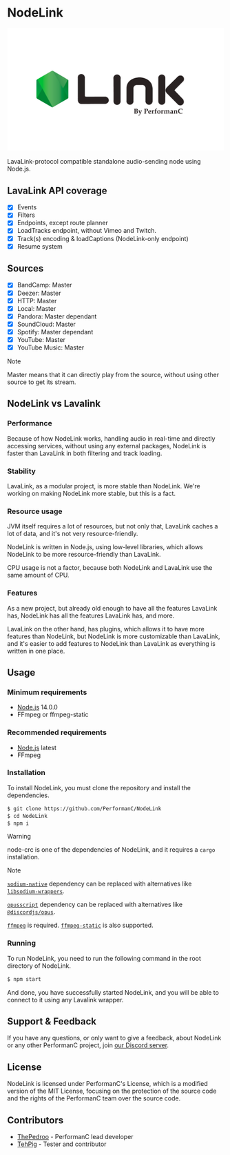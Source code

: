 # NodeLink

![NodeLink logo](images/Nodelink.png "NodeLink")

LavaLink-protocol compatible standalone audio-sending node using Node.js.

## LavaLink API coverage

- [x] Events
- [x] Filters
- [x] Endpoints, except route planner
- [x] LoadTracks endpoint, without Vimeo and Twitch.
- [x] Track(s) encoding & loadCaptions (NodeLink-only endpoint)
- [x] Resume system

## Sources

- [x] BandCamp: Master
- [x] Deezer: Master
- [x] HTTP: Master
- [x] Local: Master
- [x] Pandora: Master dependant
- [x] SoundCloud: Master
- [x] Spotify: Master dependant
- [x] YouTube: Master
- [x] YouTube Music: Master

> [!NOTE]
> Master means that it can directly play from the source, without using other source to get its stream.

## NodeLink vs Lavalink

### Performance

Because of how NodeLink works, handling audio in real-time and directly accessing services, without using any external packages, NodeLink is faster than LavaLink in both filtering and track loading.

### Stability

LavaLink, as a modular project, is more stable than NodeLink. We're working on making NodeLink more stable, but this is a fact.

### Resource usage

JVM itself requires a lot of resources, but not only that, LavaLink caches a lot of data, and it's not very resource-friendly.

NodeLink is written in Node.js, using low-level libraries, which allows NodeLink to be more resource-friendly than LavaLink.

CPU usage is not a factor, because both NodeLink and LavaLink use the same amount of CPU.

### Features

As a new project, but already old enough to have all the features LavaLink has, NodeLink has all the features LavaLink has, and more.

LavaLink on the other hand, has plugins, which allows it to have more features than NodeLink, but NodeLink is more customizable than LavaLink, and it's easier to add features to NodeLink than LavaLink as everything is written in one place.

## Usage

### Minimum requirements

- [Node.js](https://nodejs.org) 14.0.0
- FFmpeg or ffmpeg-static

### Recommended requirements

- [Node.js](https://nodejs.org) latest
- FFmpeg

### Installation

To install NodeLink, you must clone the repository and install the dependencies.

```bash
$ git clone https://github.com/PerformanC/NodeLink
$ cd NodeLink
$ npm i
```

> [!WARNING]
> node-crc is one of the dependencies of NodeLink, and it requires a `cargo` installation.

> [!NOTE]
> [`sodium-native`](https://npmjs.com/package/sodium-native) dependency can be replaced with alternatives like [`libsodium-wrappers`](https://npmjs.com/package/libsodium-wrappers).
>
> [`opusscript`](https://npmjs.com/package/opusscript) dependency can be replaced with alternatives like [`@discordjs/opus`](https://npmjs.com/package/@discordjs/opus).
>
> [`ffmpeg`](https://ffmpeg.org/) is required. [`ffmpeg-static`](https://npmjs.com/package/ffmpeg-static) is also supported.

### Running

To run NodeLink, you need to run the following command in the root directory of NodeLink.

```bash
$ npm start
```

And done, you have successfully started NodeLink, and you will be able to connect to it using any Lavalink wrapper.

## Support & Feedback

If you have any questions, or only want to give a feedback, about NodeLink or any other PerformanC project, join [our Discord server](https://discord.gg/uPveNfTuCJ).

## License

NodeLink is licensed under PerformanC's License, which is a modified version of the MIT License, focusing on the protection of the source code and the rights of the PerformanC team over the source code.

## Contributors

* [ThePedroo](https://github.com/ThePedroo) - PerformanC lead developer
* [TehPig](https://github.com/TehPig) - Tester and contributor
